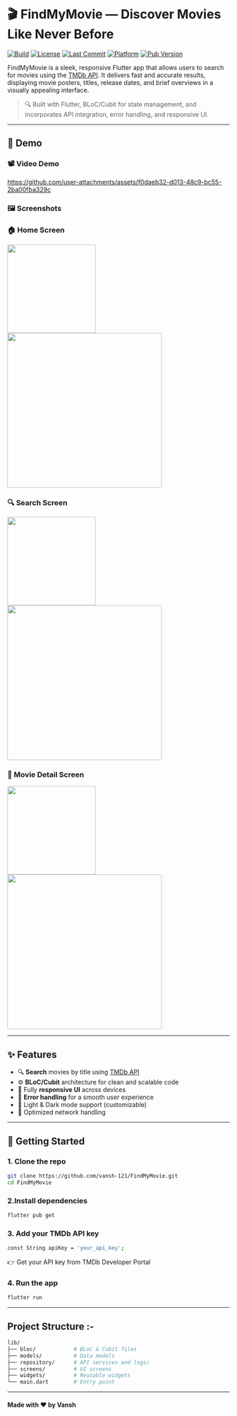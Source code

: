 # 🎬 FindMyMovie — Discover Movies Like Never Before

[![Build](https://img.shields.io/github/actions/workflow/status/vansh-121/FindMyMovie/flutter.yml?label=build&logo=githubactions&style=for-the-badge)](https://github.com/vansh-121/FindMyMovie/actions)
[![License](https://img.shields.io/github/license/vansh-121/FindMyMovie?style=for-the-badge)](LICENSE)
[![Last Commit](https://img.shields.io/github/last-commit/vansh-121/FindMyMovie?style=for-the-badge)](https://github.com/vansh-121/FindMyMovie/commits)
[![Platform](https://img.shields.io/badge/platform-Flutter-blue?style=for-the-badge&logo=flutter)](https://flutter.dev)
[![Pub Version](https://img.shields.io/pub/v/flutter_bloc?style=for-the-badge)](https://pub.dev/packages/flutter_bloc)

FindMyMovie is a sleek, responsive Flutter app that allows users to search for movies using the [TMDb API](https://www.themoviedb.org/documentation/api). It delivers fast and accurate results, displaying movie posters, titles, release dates, and brief overviews in a visually appealing interface.

> 🔍 Built with Flutter, BLoC/Cubit for state management, and incorporates API integration, error handling, and responsive UI.

---

## 🧪 Demo

### 📽️ Video Demo


https://github.com/user-attachments/assets/f0daeb32-d013-48c9-bc55-2ba00fba329c


### 🖼️ Screenshots

### 🏠 Home Screen
<p float="left">
  <img src="screenshots/home_portrait.png" width="200"/>
  <img src="screenshots/home_landscape.png" width="350"/>
</p>

### 🔍 Search Screen
<p float="left">
  <img src="screenshots/search_portrait.png" width="200"/>
  <img src="screenshots/search_landscape.png" width="350"/>
</p>

### 🎥 Movie Detail Screen
<p float="left">
  <img src="screenshots/detail_portrait.png" width="200"/>
  <img src="screenshots/detail_landscape.png" width="350"/>
</p>


---

## ✨ Features

- 🔍 **Search** movies by title using [TMDb API](https://www.themoviedb.org/documentation/api)
- ⚙️ **BLoC/Cubit** architecture for clean and scalable code
- 📱 Fully **responsive UI** across devices
- 🧩 **Error handling** for a smooth user experience
- 🌙 Light & Dark mode support (customizable)
- 📡 Optimized network handling

---

## 🚀 Getting Started

### 1. Clone the repo

```bash
git clone https://github.com/vansh-121/FindMyMovie.git
cd FindMyMovie
```

### 2.Install dependencies

```bash
flutter pub get
```

### 3. Add your TMDb API key

```bash
const String apiKey = 'your_api_key';
```
👉 Get your API key from TMDb Developer Portal


### 4. Run the app

```bash
flutter run
```


---


## Project Structure :-

```bash
lib/
├── bloc/            # BLoC & Cubit files
├── models/          # Data models
├── repository/      # API services and logic
├── screens/         # UI screens
├── widgets/         # Reusable widgets
└── main.dart        # Entry point
```
---

#### Made with ❤️ by Vansh
